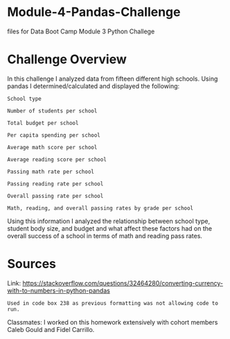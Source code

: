 # Module-4-Pandas-Challenge
files for Data Boot Camp Module 3 Python Challege

# Challenge Overview 

In this challenge I analyzed data from fifteen different high schools. Using pandas I determined/calculated and displayed the following: 

    School type

    Number of students per school

    Total budget per school 

    Per capita spending per school

    Average math score per school

    Average reading score per school 

    Passing math rate per school

    Passing reading rate per school 

    Overall passing rate per school

    Math, reading, and overall passing rates by grade per school 

Using this information I analyzed the relationship between school type, student body size, and budget and what affect these factors had on the overall success of a school in terms of math and reading pass rates. 

# Sources 

Link: https://stackoverflow.com/questions/32464280/converting-currency-with-to-numbers-in-python-pandas

    Used in code box 238 as previous formatting was not allowing code to run. 

Classmates: I worked on this homework extensively with cohort members Caleb Gould and Fidel Carrillo. 